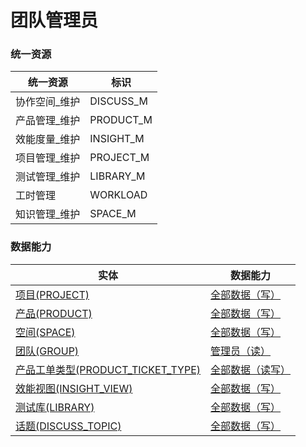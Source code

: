 # 团队管理员 <!-- {docsify-ignore-all} -->



### 统一资源

|统一资源|标识|
|---|---|
|协作空间_维护|DISCUSS_M|
|产品管理_维护|PRODUCT_M|
|效能度量_维护|INSIGHT_M|
|项目管理_维护|PROJECT_M|
|测试管理_维护|LIBRARY_M|
|工时管理|WORKLOAD|
|知识管理_维护|SPACE_M|



### 数据能力

|实体|数据能力|
|---|---|
|[项目(PROJECT)](module/ProjMgmt/project)|<a href ="#/module/ProjMgmt/project#project-all_w">全部数据（写）</a>|
|[产品(PRODUCT)](module/ProdMgmt/product)|<a href ="#/module/ProdMgmt/product#product-all_w">全部数据（写）</a>|
|[空间(SPACE)](module/Wiki/space)|<a href ="#/module/Wiki/space#space-all_w">全部数据（写）</a>|
|[团队(GROUP)](module/Base/group)|<a href ="#/module/Base/group#group-admin_r">管理员（读）</a>|
|[产品工单类型(PRODUCT_TICKET_TYPE)](module/ProdMgmt/product_ticket_type)|<a href ="#/module/ProdMgmt/product_ticket_type#product_ticket_type-all_rw">全部数据（读写）</a>|
|[效能视图(INSIGHT_VIEW)](module/Insight/insight_view)|<a href ="#/module/Insight/insight_view#insight_view-all_w">全部数据（写）</a>|
|[测试库(LIBRARY)](module/TestMgmt/library)|<a href ="#/module/TestMgmt/library#library-all_w">全部数据（写）</a>|
|[话题(DISCUSS_TOPIC)](module/Team/discuss_topic)|<a href ="#/module/Team/discuss_topic#discuss_topic-all_w">全部数据（写）</a>|



